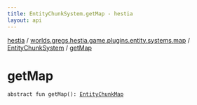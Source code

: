 ```yaml
---
title: EntityChunkSystem.getMap - hestia
layout: api
---
```


<div class='api-docs-breadcrumbs'><a href="../../index.html">hestia</a> / <a href="../index.html">worlds.gregs.hestia.game.plugins.entity.systems.map</a> / <a href="index.html">EntityChunkSystem</a> / <a href="./get-map.html">getMap</a></div>

# getMap

<div class="signature"><code><span class="keyword">abstract</span> <span class="keyword">fun </span><span class="identifier">getMap</span><span class="symbol">(</span><span class="symbol">)</span><span class="symbol">: </span><a href="../-entity-chunk-map/index.html"><span class="identifier">EntityChunkMap</span></a></code></div>
